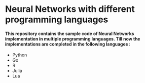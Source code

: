 # Neural Networks with different programming languages

#### This repository contains the sample code of Neural Networks implementation in multiple programming languages. Till now the implementations are completed in the following languages :
- Python
- Go
- R
- Julia
- Lua
